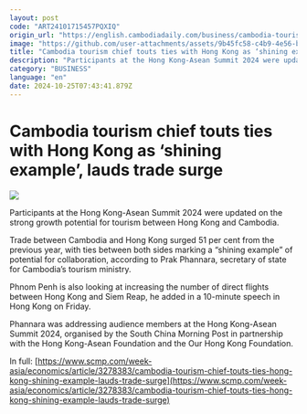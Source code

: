 ```yaml
---
layout: post
code: "ART24101715457PQXIQ"
origin_url: "https://english.cambodiadaily.com/business/cambodia-tourism-chief-touts-ties-with-hong-kong-as-shining-example-lauds-trade-surge-189343/"
image: "https://github.com/user-attachments/assets/9b45fc58-c4b9-4e56-b8ab-51020e6c0901"
title: "Cambodia tourism chief touts ties with Hong Kong as ‘shining example’, lauds trade surge"
description: "Participants at the Hong Kong-Asean Summit 2024 were updated on the strong growth potential for tourism between Hong Kong and Cambodia."
category: "BUSINESS"
language: "en"
date: 2024-10-25T07:43:41.879Z
---
```


# Cambodia tourism chief touts ties with Hong Kong as ‘shining example’, lauds trade surge

 ![](https://github.com/user-attachments/assets/74bb2c5c-513f-4b8e-87a5-59c048ef8d94)

Participants at the Hong Kong-Asean Summit 2024 were updated on the strong growth potential for tourism between Hong Kong and Cambodia.

Trade between Cambodia and Hong Kong surged 51 per cent from the previous year, with ties between both sides marking a “shining example” of potential for collaboration, according to Prak Phannara, secretary of state for Cambodia’s tourism ministry.

Phnom Penh is also looking at increasing the number of direct flights between Hong Kong and Siem Reap, he added in a 10-minute speech in Hong Kong on Friday.

Phannara was addressing audience members at the Hong Kong-Asean Summit 2024, organised by the South China Morning Post in partnership with the Hong Kong-Asean Foundation and the Our Hong Kong Foundation.

In full: [https://www.scmp.com/week-asia/economics/article/3278383/cambodia-tourism-chief-touts-ties-hong-kong-shining-example-lauds-trade-surge](https://www.scmp.com/week-asia/economics/article/3278383/cambodia-tourism-chief-touts-ties-hong-kong-shining-example-lauds-trade-surge)